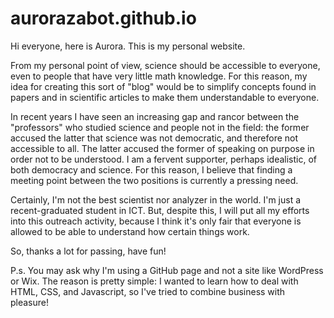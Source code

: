 # aurorazabot.github.io
Hi everyone, here is Aurora. This is my personal website.

From my personal point of view, science should be accessible to everyone, even to people that have very little math knowledge.
For this reason, my idea for creating this sort of "blog" would be to simplify concepts found in papers and in scientific articles to make them understandable to everyone.

In recent years I have seen an increasing gap and rancor between the "professors" who studied science and people not in the field: the former accused the latter that science was not democratic, and therefore not accessible to all. The latter accused the former of speaking on purpose in order not to be understood.
I am a fervent supporter, perhaps idealistic, of both democracy and science. For this reason, I believe that finding a meeting point between the two positions is currently a pressing need.

Certainly, I'm not the best scientist nor analyzer in the world. I'm just a recent-graduated student in ICT.
But, despite this, I will put all my efforts into this outreach activity, because I think it's only fair that everyone is allowed to be able to understand how certain things work.

So, thanks a lot for passing, have fun!

P.s. You may ask why I'm using a GitHub page and not a site like WordPress or Wix.
The reason is pretty simple: I wanted to learn how to deal with HTML, CSS, and Javascript, so I've tried to combine business with pleasure!
